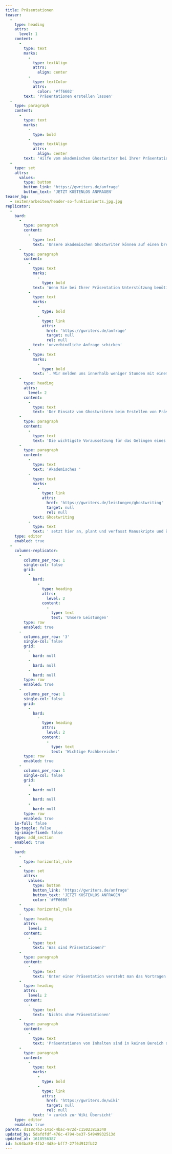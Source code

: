 ```yaml
---
title: Präsentationen
teaser:
  -
    type: heading
    attrs:
      level: 1
    content:
      -
        type: text
        marks:
          -
            type: textAlign
            attrs:
              align: center
          -
            type: textColor
            attrs:
              color: '#ff6602'
        text: 'Präsentationen erstellen lassen'
  -
    type: paragraph
    content:
      -
        type: text
        marks:
          -
            type: bold
          -
            type: textAlign
            attrs:
              align: center
        text: 'Hilfe vom akademischen Ghostwriter bei Ihrer Präsentation – schnell, diskret und mehrfach geprüft auf Qualität & Plagiate.'
  -
    type: set
    attrs:
      values:
        type: button
        button_link: 'https://gwriters.de/anfrage'
        button_text: 'JETZT KOSTENLOS ANFRAGEN'
teaser_bg:
  - seiten/arbeiten/header-so-funktionierts.jpg.jpg
replicator:
  -
    bard:
      -
        type: paragraph
        content:
          -
            type: text
            text: 'Unsere akademischen Ghostwriter können auf einen breiten Erfahrungsschatz beim Erstellen von Präsentationen zurückgreifen. Ob es um die Präsentation von Geschäftsergebnissen oder die Präsentation von Forschungsergebnissen aus einer wissenschaftlichen Arbeit geht, die Ghostwriter von GWriters stehen Ihnen mit professioneller Unterstützung bei dem Erstellen Ihrer Präsentation zur Seite.'
      -
        type: paragraph
        content:
          -
            type: text
            marks:
              -
                type: bold
            text: 'Wenn Sie bei Ihrer Präsentation Unterstützung benötigen, dann können Sie uns gerne sofort eine '
          -
            type: text
            marks:
              -
                type: bold
              -
                type: link
                attrs:
                  href: 'https://gwriters.de/anfrage'
                  target: null
                  rel: null
            text: 'unverbindliche Anfrage schicken'
          -
            type: text
            marks:
              -
                type: bold
            text: '. Wir melden uns innerhalb weniger Stunden mit einem kostenlosen Angebot bei Ihnen zurück und rufen Sie auch gerne an, falls Sie eine kostenlose telefonische Beratung wünschen.'
      -
        type: heading
        attrs:
          level: 2
        content:
          -
            type: text
            text: 'Der Einsatz von Ghostwritern beim Erstellen von Präsentationen'
      -
        type: paragraph
        content:
          -
            type: text
            text: 'Die wichtigste Voraussetzung für das Gelingen eines Vortrages ist die gründliche Vorbereitung der Präsentation. Ein ausgefeiltes Manuskript legt den Grundstein für den richtigen Transport von wissenschaftlichen Ergebnissen. Ein qualitativ hochwertiges Manuskript zu schreiben, erfordert eine intensive Recherche, die exakte Darstellung in fachgerechter Sprache und den versierten Umgang mit Medien. Oft fehlt Referenten die Zeit zu dieser gründlichen Vorbereitung auf ihren Vortrag.'
      -
        type: paragraph
        content:
          -
            type: text
            text: 'Akademisches '
          -
            type: text
            marks:
              -
                type: link
                attrs:
                  href: 'https://gwriters.de/leistungen/ghostwriting'
                  target: null
                  rel: null
            text: Ghostwriting
          -
            type: text
            text: ' setzt hier an, plant und verfasst Manuskripte und übernimmt die Entwicklung der Präsentation, den Vorgaben des Referenten entsprechend. Dabei hat der Ghostwriter stets die jeweilige Zielgruppe vor Augen und richtet die Präsentation der Ergebnisse auf diese aus. Damit ergänzt der Ghostwriter sinnvoll die Arbeit des Referenten im Vorfeld des Vortrages und verhilft diesem dadurch zu beruflichem Erfolg.'
    type: editor
    enabled: true
  -
    columns-replicator:
      -
        columns_per_row: 1
        single-col: false
        grid:
          -
            bard:
              -
                type: heading
                attrs:
                  level: 2
                content:
                  -
                    type: text
                    text: 'Unsere Leistungen'
        type: row
        enabled: true
      -
        columns_per_row: '3'
        single-col: false
        grid:
          -
            bard: null
          -
            bard: null
          -
            bard: null
        type: row
        enabled: true
      -
        columns_per_row: 1
        single-col: false
        grid:
          -
            bard:
              -
                type: heading
                attrs:
                  level: 2
                content:
                  -
                    type: text
                    text: 'Wichtige Fachbereiche:'
        type: row
        enabled: true
      -
        columns_per_row: 1
        single-col: false
        grid:
          -
            bard: null
          -
            bard: null
          -
            bard: null
        type: row
        enabled: true
    is-full: false
    bg-toggle: false
    bg-image-fixed: false
    type: add_section
    enabled: true
  -
    bard:
      -
        type: horizontal_rule
      -
        type: set
        attrs:
          values:
            type: button
            button_link: 'https://gwriters.de/anfrage'
            button_text: 'JETZT KOSTENLOS ANFRAGEN'
            color: '#FF6606'
      -
        type: horizontal_rule
      -
        type: heading
        attrs:
          level: 2
        content:
          -
            type: text
            text: 'Was sind Präsentationen?'
      -
        type: paragraph
        content:
          -
            type: text
            text: 'Unter einer Präsentation versteht man das Vortragen und das Darstellen von Ergebnissen, die man aus der wissenschaftlichen Beschäftigung mit Sachen, Themen und Problemfeldern gewonnen hat. Die Art der Präsentation (Powerpoint-Präsentation, Vortrag mit Handout, Folien, usw.) wählt der Referent selbst oder je nach Vorgabe in Abstimmung auf die Zielgruppe und Situation. Ein schriftliches Manuskript gibt dem Referenten Sicherheit beim Vortrag, hilft ihm, den Roten Faden in seinem Vortrag zu bewahren und schützt ihn davor, wesentliche Aspekte zu vergessen. Neben dem gut vorbereiteten Inhalt spielen Gestik, Mimik, Stimme und Sprache des Sprechers für das Gelingen der Präsentation eine wichtige Rolle.'
      -
        type: heading
        attrs:
          level: 2
        content:
          -
            type: text
            text: 'Nichts ohne Präsentationen'
      -
        type: paragraph
        content:
          -
            type: text
            text: 'Präsentationen von Inhalten sind in keinem Bereich des gesellschaftlichen Lebens wegzudenken. Ob in Schule, Studium, Beruf oder auch in der Freizeit, Ergebnisse werden in Form von Vorträgen zielgruppenorientiert transportiert. An der Qualität der Präsentation wird die Kompetenz des Referenten gemessen. Wer in Vorträgen authentisch auftritt, sich rhetorisch geschult zeigt und inhaltlich überzeugt, kann beruflichen Erfolg verzeichnen.'
      -
        type: paragraph
        content:
          -
            type: text
            marks:
              -
                type: bold
              -
                type: link
                attrs:
                  href: 'https://gwriters.de/wiki'
                  target: null
                  rel: null
            text: '< zurück zur Wiki Übersicht'
    type: editor
    enabled: true
parent: d118c7b2-141d-4bac-972d-c1502381a340
updated_by: 5dafdfdf-476c-4794-be37-54949932513d
updated_at: 1618556387
id: 5c64ba80-4fb2-4d8e-bff7-27f6d912fb22
---
```

